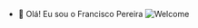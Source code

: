 - 👋 Olá! Eu sou o Francisco Pereira
![Welcome](https://github.com/user-attachments/assets/688a2ee0-0ecf-4585-a25b-c0a7d5159934)

<!---
FranciscoP7/FranciscoP7 is a ✨ special ✨ repository because its `README.md` (this file) appears on your GitHub profile.
You can click the Preview link to take a look at your changes.
--->
